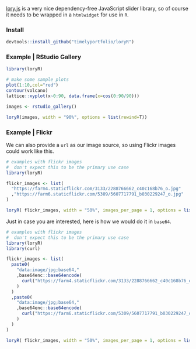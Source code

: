 [lory.js](https://github.com/meandmax/lory) is a very nice dependency-free JavaScript slider library, so of course it needs to be wrapped in a `htmlwidget` for use in `R`.


### Install
```r
devtools::install_github("timelyportfolio/loryR")
```

### Example | RStudio Gallery
```r
library(loryR)

# make some sample plots
plot(1:10,col="red")
contour(volcano)
lattice::xyplot(x~0:90, data.frame(x=cos(0:90/90)))

images <- rstudio_gallery()

loryR(images, width = "90%", options = list(rewind=T))
```


### Example | Flickr

We can also provide a `url` as our image source, so using Flickr images could work like this.

```r
# examples with flickr images
#  don't expect this to be the primary use case
library(loryR)

flickr_images <- list(
  "https://farm4.staticflickr.com/3133/2288766662_c40c168b76_o.jpg"
  ,"https://farm6.staticflickr.com/5309/5607717791_b030229247_o.jpg"
)

loryR( flickr_images, width = "50%", images_per_page = 1, options = list(rewind=T) )
```

Just in case you are interested, here is how we would do it in `base64`.

```r
# examples with flickr images
#  don't expect this to be the primary use case
library(loryR)
library(curl)

flickr_images <- list(
  paste0(
    "data:image/jpg;base64,"
    ,base64enc::base64encode(
      curl("https://farm4.staticflickr.com/3133/2288766662_c40c168b76_o.jpg","rb")
    )
  )
  ,paste0(
    "data:image/jpg;base64,"
    ,base64enc::base64encode(
      curl("https://farm6.staticflickr.com/5309/5607717791_b030229247_o.jpg","rb")
    )
  )
)

loryR( flickr_images, width = "50%", images_per_page = 1, options = list(rewind=T) )
```
